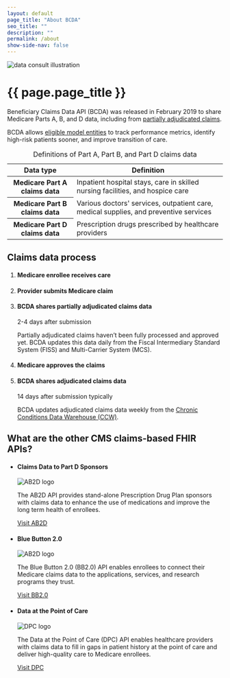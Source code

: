 ```yaml
---
layout: default
page_title: "About BCDA"
seo_title: ""
description: ""
permalink: /about
show-side-nav: false
---
```


<div class="grid-row grid-gap-4 flex-align-center">
  <div class="tablet:grid-col-5 tablet:order-2 margin-y-2">
    <img src="{{ '/assets/img/data-consult.svg' | relative_url }}" alt="data consult illustration" class="padding-x-4"/>
  </div>
  <div class="tablet:grid-col tablet:order-1" >
    <h1>{{ page.page_title }}</h1>
    <p>
        Beneficiary Claims Data API (BCDA) was released in February 2019 to share Medicare Parts A, B, and D data, including from <a href="{{ '/partially-adjudicated-claims-data' | relative_url }}">partially adjudicated claims</a>.
    </p>
    <p>
        BCDA allows <a href="{{ '/index#eligible-model-entities' | relative_url }}">eligible model entities</a> to track performance metrics, identify high-risk patients sooner, and improve transition of care.
    </p>
  </div>
</div>

<table class="usa-table usa-table--borderless usa-table--stacked">
  <caption class="usa-sr-only">Definitions of Part A, Part B, and Part D claims data</caption>
  <thead>
    <tr>
      <th scope="col">Data type</th>
      <th scope="col">Definition</th>
    </tr>
  </thead>
  <tbody>
    <tr>
      <th scope="row">Medicare Part A claims data</th>
      <td>
        Inpatient hospital stays, care in skilled nursing facilities, and hospice care
      </td>
    </tr>
    <tr>
      <th scope="row">Medicare Part B claims data</th>
      <td>
        Various doctors' services, outpatient care, medical supplies, and preventive services
      </td>
    </tr>
    <tr>
      <th scope="row">Medicare Part D claims data</th>
      <td>
        Prescription drugs prescribed by healthcare providers          
      </td>
    </tr>
  </tbody>
</table>

## Claims data process

  <ol class="usa-process-list margin-top-2 about-process-list">
      <li class="usa-process-list__item about-connector">
          <h4 class="usa-process-list__heading">Medicare enrollee receives care</h4>
      </li>
      <li class="usa-process-list__item">
          <h4 class="usa-process-list__heading">Provider submits Medicare claim</h4>
      </li>
      <li class="usa-process-list__item">
          <h4 class="usa-process-list__heading">BCDA shares partially adjudicated claims data </h4>
          <p class="usa-intro font-ui-md text-bold text-italic text-base margin-top-1">2-4 days after submission</p>
          <p>
            Partially adjudicated claims haven’t been fully processed and approved yet. BCDA updates this data daily from the Fiscal Intermediary Standard System (FISS) and Multi-Carrier System (MCS). 
          </p>
      </li>
      <li class="usa-process-list__item">
          <h4 class="usa-process-list__heading">Medicare approves the claims</h4>
      </li>
        <li class="usa-process-list__item about-final-item">
          <h4 class="usa-process-list__heading">BCDA shares adjudicated claims data </h4>
          <p class="usa-intro font-ui-md text-bold text-italic text-base margin-top-1">14 days after submission typically</p>
          <p>
            BCDA updates adjudicated claims data weekly from the <a href="https://www2.ccwdata.org/web/guest/home" target="_blank" rel="noopener noreferrer">Chronic Conditions Data Warehouse (CCW)</a>.
          </p>
      </li> 
  </ol>

## What are the other CMS claims-based FHIR APIs?

<ul class="usa-card-group flex-justify-center padding-y-4">
    <li class="usa-card tablet:grid-col-6 desktop:grid-col-4">
      <div class="usa-card__container">
        <div class="usa-card__header">
          <h4 class="usa-card__heading">Claims Data to Part D Sponsors</h4>
        </div>
        <div class="usa-card__media usa-card__media--inset">
          <div class="usa-card__img text-center">
            <img
              src="{{ '/assets/img/logo-ab2d-sm.svg' | relative_url }}"
              alt="AB2D logo"
              class="maxw-15 margin-x-auto"
            />
          </div>
        </div>
        <div class="usa-card__body">
          <p>
            The AB2D API provides stand-alone Prescription Drug Plan sponsors with claims data to enhance the use of medications and improve the long term health of enrollees.
          </p>
        </div>
        <div class="usa-card__footer">
          <a href="https://ab2d.cms.gov/" target="_blank" rel="noopener noreferrer" class="usa-button">Visit AB2D</a>
        </div>
      </div>
  </li>
      <li class="usa-card tablet:grid-col-6 desktop:grid-col-4">
      <div class="usa-card__container">
        <div class="usa-card__header">
          <h4 class="usa-card__heading">Blue Button 2.0</h4>
        </div>
        <div class="usa-card__media usa-card__media--inset">
          <div class="usa-card__img text-center">
            <img
              src="{{ '/assets/img/logo-bluebutton.svg' | relative_url }}"
              alt="AB2D logo"
              class="maxw-15 margin-x-auto"
            />
          </div>
        </div>
        <div class="usa-card__body">
          <p>
            The Blue Button 2.0 (BB2.0) API enables enrollees to connect their Medicare claims data to the applications, services, and research programs they trust.
          </p>
        </div>
        <div class="usa-card__footer">
          <a href="https://bluebutton.cms.gov/" target="_blank" rel="noopener noreferrer" class="usa-button">Visit BB2.0</a>
        </div>
      </div>
  </li>
      <li class="usa-card tablet:grid-col-6 desktop:grid-col-4">
      <div class="usa-card__container">
        <div class="usa-card__header">
          <h4 class="usa-card__heading">Data at the Point of Care</h4>
        </div>
        <div class="usa-card__media usa-card__media--inset">
          <div class="usa-card__img text-center">
            <img
              src="{{ '/assets/img/logo-dpc.svg' | relative_url }}"
              alt="DPC logo"
              class="maxw-15 margin-x-auto"
            />
          </div>
        </div>
        <div class="usa-card__body">
          <p>
            The Data at the Point of Care (DPC) API enables healthcare providers with claims data to fill in gaps in patient history at the point of care and deliver high-quality care to Medicare enrollees.
          </p>
        </div>
        <div class="usa-card__footer">
          <a href="https://dpc.cms.gov/" target="_blank" rel="noopener noreferrer" class="usa-button">Visit DPC</a>
        </div>
      </div>
  </li>
</ul>
